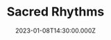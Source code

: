 ---
video:
  type: vimeo
  id: 787673178
speaker:
  permalink: bart-wilkins
  name: Bart Wilkins
title: Sacred Rhythms
image: https://i.imgur.com/qgz15XB.png
date: 2023-01-08T14:30:00.000Z
---